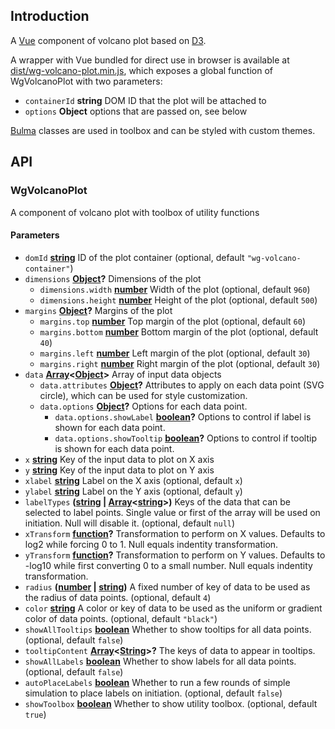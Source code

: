 ## Introduction

A [Vue](https://vuejs.org/) component of volcano plot based on [D3](https://d3js.org/).

A wrapper with Vue bundled for direct use in browser is available at [dist/wg-volcano-plot.min.js](dist/wg-volcano-plot.min.js), which exposes a global function of WgVolcanoPlot with two parameters:

-   `containerId` **string** DOM ID that the plot will be attached to
-   `options` **Object** options that are passed on, see below

[Bulma](https://bulma.io/) classes are used in toolbox and can be styled with custom themes.

## API

<!-- Generated by documentation.js. Update this documentation by updating the source code. -->

### WgVolcanoPlot

A component of volcano plot with toolbox of utility functions

#### Parameters

-   `domId` **[string](https://developer.mozilla.org/docs/Web/JavaScript/Reference/Global_Objects/String)** ID of the plot container (optional, default `"wg-volcano-container"`)
-   `dimensions` **[Object](https://developer.mozilla.org/docs/Web/JavaScript/Reference/Global_Objects/Object)?** Dimensions of the plot
    -   `dimensions.width` **[number](https://developer.mozilla.org/docs/Web/JavaScript/Reference/Global_Objects/Number)** Width of the plot (optional, default `960`)
    -   `dimensions.height` **[number](https://developer.mozilla.org/docs/Web/JavaScript/Reference/Global_Objects/Number)** Height of the plot (optional, default `500`)
-   `margins` **[Object](https://developer.mozilla.org/docs/Web/JavaScript/Reference/Global_Objects/Object)?** Margins of the plot
    -   `margins.top` **[number](https://developer.mozilla.org/docs/Web/JavaScript/Reference/Global_Objects/Number)** Top margin of the plot (optional, default `60`)
    -   `margins.bottom` **[number](https://developer.mozilla.org/docs/Web/JavaScript/Reference/Global_Objects/Number)** Bottom margin of the plot (optional, default `40`)
    -   `margins.left` **[number](https://developer.mozilla.org/docs/Web/JavaScript/Reference/Global_Objects/Number)** Left margin of the plot (optional, default `30`)
    -   `margins.right` **[number](https://developer.mozilla.org/docs/Web/JavaScript/Reference/Global_Objects/Number)** Right margin of the plot (optional, default `30`)
-   `data` **[Array](https://developer.mozilla.org/docs/Web/JavaScript/Reference/Global_Objects/Array)&lt;[Object](https://developer.mozilla.org/docs/Web/JavaScript/Reference/Global_Objects/Object)>** Array of input data objects
    -   `data.attributes` **[Object](https://developer.mozilla.org/docs/Web/JavaScript/Reference/Global_Objects/Object)?** Attributes to apply on each data point (SVG circle), which can be used for style customization.
    -   `data.options` **[Object](https://developer.mozilla.org/docs/Web/JavaScript/Reference/Global_Objects/Object)?** Options for each data point.
        -   `data.options.showLabel` **[boolean](https://developer.mozilla.org/docs/Web/JavaScript/Reference/Global_Objects/Boolean)?** Options to control if label is shown for each data point.
        -   `data.options.showTooltip` **[boolean](https://developer.mozilla.org/docs/Web/JavaScript/Reference/Global_Objects/Boolean)?** Options to control if tooltip is shown for each data point.
-   `x` **[string](https://developer.mozilla.org/docs/Web/JavaScript/Reference/Global_Objects/String)** Key of the input data to plot on X axis
-   `y` **[string](https://developer.mozilla.org/docs/Web/JavaScript/Reference/Global_Objects/String)** Key of the input data to plot on Y axis
-   `xlabel` **[string](https://developer.mozilla.org/docs/Web/JavaScript/Reference/Global_Objects/String)** Label on the X axis (optional, default `x`)
-   `ylabel` **[string](https://developer.mozilla.org/docs/Web/JavaScript/Reference/Global_Objects/String)** Label on the Y axis (optional, default `y`)
-   `labelTypes` **([string](https://developer.mozilla.org/docs/Web/JavaScript/Reference/Global_Objects/String) \| [Array](https://developer.mozilla.org/docs/Web/JavaScript/Reference/Global_Objects/Array)&lt;[string](https://developer.mozilla.org/docs/Web/JavaScript/Reference/Global_Objects/String)>)** Keys of the data that can be selected to label points. Single value or first of the array will be used on initiation. Null will disable it. (optional, default `null`)
-   `xTransform` **[function](https://developer.mozilla.org/docs/Web/JavaScript/Reference/Statements/function)?** Transformation to perform on X values. Defaults to log2 while forcing 0 to 1. Null equals indentity transformation.
-   `yTransform` **[function](https://developer.mozilla.org/docs/Web/JavaScript/Reference/Statements/function)?** Transformation to perform on Y values. Defaults to -log10 while first converting 0 to a small number. Null equals indentity transformation.
-   `radius` **([number](https://developer.mozilla.org/docs/Web/JavaScript/Reference/Global_Objects/Number) \| [string](https://developer.mozilla.org/docs/Web/JavaScript/Reference/Global_Objects/String))** A fixed number of key of data to be used as the radius of data points. (optional, default `4`)
-   `color` **[string](https://developer.mozilla.org/docs/Web/JavaScript/Reference/Global_Objects/String)** A color or key of data to be used as the uniform or gradient color of data points. (optional, default `"black"`)
-   `showAllTooltips` **[boolean](https://developer.mozilla.org/docs/Web/JavaScript/Reference/Global_Objects/Boolean)** Whether to show tooltips for all data points. (optional, default `false`)
-   `tooltipContent` **[Array](https://developer.mozilla.org/docs/Web/JavaScript/Reference/Global_Objects/Array)&lt;[String](https://developer.mozilla.org/docs/Web/JavaScript/Reference/Global_Objects/String)>?** The keys of data to appear in tooltips.
-   `showAllLabels` **[boolean](https://developer.mozilla.org/docs/Web/JavaScript/Reference/Global_Objects/Boolean)** Whether to show labels for all data points. (optional, default `false`)
-   `autoPlaceLabels` **[boolean](https://developer.mozilla.org/docs/Web/JavaScript/Reference/Global_Objects/Boolean)** Whether to run a few rounds of simple simulation to place labels on initiation. (optional, default `false`)
-   `showToolbox` **[boolean](https://developer.mozilla.org/docs/Web/JavaScript/Reference/Global_Objects/Boolean)** Whether to show utility toolbox. (optional, default `true`)
